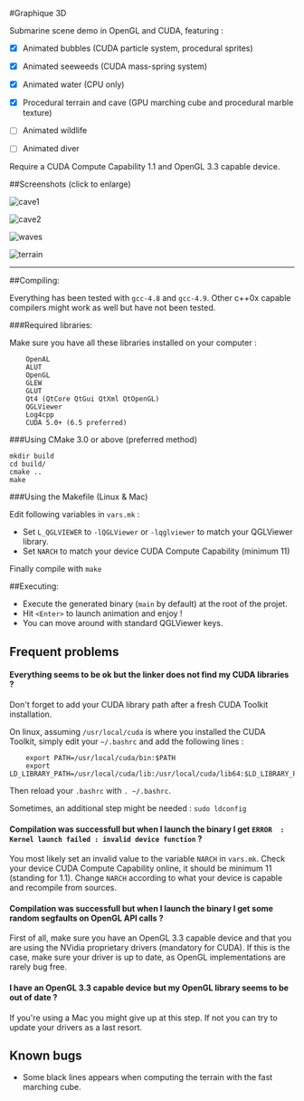 
#Graphique 3D

Submarine scene demo in OpenGL and CUDA, featuring :
- [x] Animated bubbles (CUDA particle system, procedural sprites)
- [x] Animated seeweeds (CUDA mass-spring system)
- [x] Animated water (CPU only)
- [x] Procedural terrain and cave (GPU marching cube and procedural marble texture)
- [ ] Animated wildlife
- [ ] Animated diver


Require a CUDA Compute Capability 1.1 and OpenGL 3.3 capable device.


##Screenshots (click to enlarge)

![cave1](http://i.imgur.com/LFbaruf.png)

![cave2](http://i.imgur.com/D1JpAkL.png)

![waves](http://i.imgur.com/j7ZUSQZ.png)

![terrain](http://i.imgur.com/solYgUH.png)


-----

##Compiling:

Everything has been tested with `gcc-4.8` and `gcc-4.9`. 
Other c++0x capable compilers might work as well but have not been tested.

###Required libraries:  

Make sure you have all these libraries installed on your computer :

```
    OpenAL
    ALUT
    OpenGL
    GLEW
    GLUT
    Qt4 (QtCore QtGui QtXml QtOpenGL)
    QGLViewer
    Log4cpp
    CUDA 5.0+ (6.5 preferred)
```


###Using CMake 3.0 or above (preferred method)

```
mkdir build
cd build/
cmake ..
make
```

###Using the Makefile (Linux & Mac)

Edit following variables in `vars.mk` :

- Set `L_QGLVIEWER` to `-lQGLViewer` or `-lqglviewer` to match your QGLViewer library.
- Set `NARCH` to match your device CUDA Compute Capability (minimum 11)

Finally compile with `make`

##Executing:
- Execute the generated binary (`main` by default) at the root of the projet.
- Hit `<Enter>` to launch animation and enjoy ! 
- You can move around with standard QGLViewer keys.



## Frequent problems

#### Everything seems to be ok but the linker does not find my CUDA libraries ? 

Don't forget to add your CUDA library path after a fresh CUDA Toolkit installation.

On linux, assuming `/usr/local/cuda` is where you installed the CUDA Toolkit, simply edit your `~/.bashrc` and add the following lines :
```
    export PATH=/usr/local/cuda/bin:$PATH
    export LD_LIBRARY_PATH=/usr/local/cuda/lib:/usr/local/cuda/lib64:$LD_LIBRARY_PATH
```

Then reload your `.bashrc` with `. ~/.bashrc`.

Sometimes, an additional step might be needed : `sudo ldconfig`

#### Compilation was successfull but when I launch the binary I get `ERROR  : Kernel launch failed : invalid device function` ?

You most likely set an invalid value to the variable `NARCH` in `vars.mk`.
Check your device CUDA Compute Capability online, it should be minimum 11 (standing for 1.1).
Change `NARCH` according to what your device is capable and recompile from sources.

#### Compilation was successfull but when I launch the binary I get some random segfaults on OpenGL API calls ?
 
 First of all, make sure you have an OpenGL 3.3 capable device and that you are using the NVidia proprietary drivers (mandatory for CUDA). 
 If this is the case, make sure your driver is up to date, as OpenGL implementations are rarely bug free.
 
 
#### I have an OpenGL 3.3 capable device but my OpenGL library seems to be out of date ?

If you're using a Mac you might give up at this step.
If not you can try to update your drivers as a last resort.

## Known bugs

- Some black lines appears when computing the terrain with the fast marching cube.
